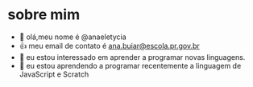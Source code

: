 # sobre mim 
- 👋 olá,meu nome é @anaeletycia
- :+1: meu email de contato é ana.buiar@escola.pr.gov.br
- 👀 eu estou interessado em aprender a programar novas linguagens.
- 🌱 eu estou aprendendo a programar recentemente a linguagem de JavaScript e Scratch



